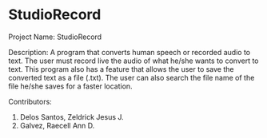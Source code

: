 # StudioRecord
Project Name: StudioRecord

Description: A program that converts human speech or recorded audio to text. The user must record live the audio of what he/she wants to convert to text. This program also has a feature that allows the user to save the converted text as a file (.txt). The user can also search the file name of the file he/she saves for a faster location.  

Contributors:
  1. Delos Santos, Zeldrick Jesus J.
  2. Galvez, Raecell Ann D. 
